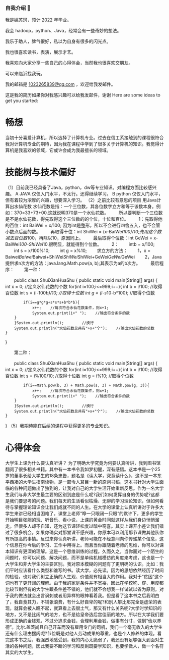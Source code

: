 ### 自我介绍 👋
我是姚苏珂，预计 2022 年毕业。

我会 hadoop，python、Java，经常会有一些奇妙的想法。

我乐于助人，脾气很好，私以为自身有很多的闪光点。

我也很喜欢读书，表演，展示才艺。

我喜欢向大家分享一些自己的心得体会，当然我也很喜欢交朋友。

可以来临沂找我玩。


我的邮箱是 1023265839@qq.com ，欢迎给我发邮件。

这是我的简历如果你对我感兴趣可以给我发邮件，谢谢
Here are some ideas to get you started:

# 畅想
当初十分喜爱计算机，所以选择了计算机专业。过去在信工系接触到的课程很符合我对计算机专业的期待，因为我在课程中学到了很多关于计算机的知识。我觉得计算机是我喜欢的领域，它或许会成为我最擅长的领域。
# 技能树与技术偏好
（1）目前我已经具备了Java，python，dw等专业知识。对编程方面比较感兴趣。
    A JAVA     仅仅入门水平，不太行。还得继续学习。
    B python    仅仅入门水平，但有着较为浓厚的兴趣，想要深入学习。
（2）之前比较有意思的项目
    用Java计算出水仙花数
    水仙花数是指：一个三位数，其各位数字立方和等于该数本身。例如：370=33+73+00.这就说明370是一个水仙花数。
　　所以要判断一个三位数是不是水仙花数，得先取得这个三位数的的个位，十位和百位。
　　1：先取得他的百位：int BaiWei = x/100; 因为int是整形，所以不会进行四舍五入，也不会管小数点后面的数。
　　再取得十位：int ShiWei = (x-BaiWei*100)/10;先用这个数减去百位数*100，再除以10，原因同上。
　　最后取得个位数：int GeWei = x-BaiWei*100-ShiWei*10.很明显，就能得到个位数。
　　2：
　　intb = x/100;
　　int s = x/100%10;
　　int g =  x%10;
　　求立方的方法：
　　1，x = Baiwei*Baiwei*Baiwei+ShiWei*ShiWei*ShiWei+GeWei*GeWei*GeWei
　　2，Java提供求n次方的方法：java.lang.Math.pow(a, b);其表示为a的b次方。
　　最后程序：
　　第一种：

　　public class ShuiXianHuaShu {
    public static void main(String[] args) {
        int x = 0;        //定义水仙花数的个数
        for(int i=100;i<=999;i++){
            int b = i/100;        //取得百位数
            int s = (i-100*b)/10;        //取得十位数
            int g = (i-s*10-b*100);        //取得个位数
            
            if(i==g*g*g+s*s*s+b*b*b){
                x++;    //每次符合水仙花数条件，则x+1;
                System.out.print(i+" ");    //输出符合条件的数
        }
        }System.out.println();        //换行
        System.out.println("水仙花数总共有"+x+"个");    //输出水仙花数的总数
    }
}

　　第二种：

　　public class ShuiXianHuaShu {
    public static void main(String[] args) {
        int x = 0;        //定义水仙花数的个数
        for(int i=100;i<=999;i++){
            int b = i/100;        //取得百位数
            int s = i%100/10;        //取得十位数
            int g = i%10;        //取得个位数
            
            if(i==Math.pow(b, 3) + Math.pow(s, 3) + Math.pow(g, 3)){
                x++;    //每次符合水仙花数条件，则x+1;
                System.out.print(i+" ");    //输出符合条件的数
        }
        }System.out.println();        //换行
        System.out.println("水仙花数总共有"+x+"个");    //输出水仙花数的总数
    }
}
 （5）我期待能在后续的课程中获得更多的专业知识。
 # 心得体会
 大学生上课为什么要认真听讲？
 为了明确大学究竟为何要认真听讲，我到图书馆翻阅了很多相关书籍。其中有一本书令我如梦初醒，深有感悟。这本书是一个25岁的董事长给大学生的18条忠告，题名是《读大学，究竟读什么》，这不是一本东平西凑的大学生指南读物，是一部令人耳目一新的原创书稿，这本书针对大学生面临的各种问题做出了独到的，让我对自己的大学生活开始重新反思。作为一名大学生我们与非大学生最主要的区别到底是什么呢?我们如何发挥自身的优势呢?这都是我们要思考的问题。我们每天的生活看似枯燥、无聊的学习理论知识，但如何看待与掌握理论知识会让我们成就不同的人生。在大学的课堂上认真听讲对于许多大学生来讲已经相当困难了。课堂上老师“睁一只眼闭一只眼”的默许下，更多的学生开始明目张胆的玩、听音乐、看小说，上课的黄金时间就这样从我们身边悄悄溜走。但很多人却不自知，还为这节课轻松度过暗中窃喜。其实上课开小差让我们错过了很多机会。如果你确实对那堂课不感兴趣，你原本可以利用那节课做其他队你有所提高的事情。反过来你认真听讲，老师可能在不经意间向你传递某个信息，这个信息在你今后的学习、工作中用得上。而且当你跟随着老师的思维，你可以对课本知识有更深的理解。这是一个思维训练的过程。久而久之，当你面对一个陌生的问题时，你可以问题、解决问题，而不是单纯机械模仿的角度来考虑，这也是一个大学生和非大学生的主要区别。我对原本模糊的问题有了更明确的认识。比如：我们平时应该看什么类型和谁写的书。读大学，必先读。因为的思想依然经历了时间的检验，也对我们树立正确的人生观、价值观有相当大的作用。我对于“贫困”这个词也有了更开阔的理解。由于我的家庭条件并不宽裕，因此在学校吃、穿、用度都比较节剩但有的大学生跟条件差不错的，他们就不会想我一样试试以省为原则。对于我的做法就会出言讽刺或者用异样的眼神看着我。但是看了这本书之后我明白了，我自食其力，不铺张浪费，有什么好自卑的呢?和别人攀比那完全是虚荣的表现，就算会被人瞧不起，就算看上去很土气，那又有什么关系呢?大学时学知识的地方，又不是比阔气的地方，也不是给皇帝选后宫佳丽的地方。所以在大学我们要形成正确的金钱观，不过分追求金钱，合理利用金钱，做事有分寸，做到“俭以养德”。比尔.盖茨尚且自己开车而没有雇用专门的司机，我们一个毫无收入的大学生还有什么理由摆阔呢?节俭既是对他人劳动成果的尊重，也是个人修养的体现。看完这本书之后，我强烈地感受到，我的内心太脆弱了，我还没有足够强大到面对生活的各种问题，因此我要不断的学习和反剩既要学知识，也要学做人，做一个名符其实的大学生。

<!--
**piao0804/piao0804** is a ✨ _special_ ✨ repository because its `README.md` (this file) appears on your GitHub profile.


- 🔭 I’m currently working on ...
- 🌱 I’m currently learning ...
- 👯 I’m looking to collaborate on ...
- 🤔 I’m looking for help with ...
- 💬 Ask me about ...
- 📫 How to reach me: ...
- 😄 Pronouns: ...
- ⚡ Fun fact: ...
-->
